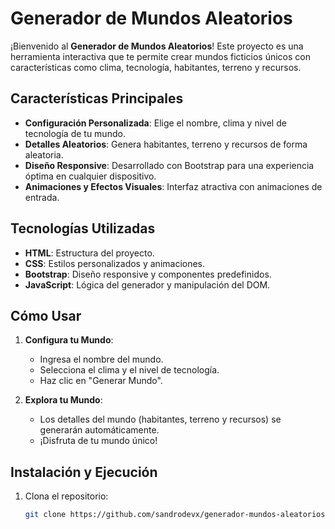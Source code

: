 # Generador de Mundos Aleatorios 

¡Bienvenido al **Generador de Mundos Aleatorios**! Este proyecto es una herramienta interactiva que te permite crear mundos ficticios únicos con características como clima, tecnología, habitantes, terreno y recursos.

## Características Principales 

- **Configuración Personalizada**: Elige el nombre, clima y nivel de tecnología de tu mundo.
- **Detalles Aleatorios**: Genera habitantes, terreno y recursos de forma aleatoria.
- **Diseño Responsive**: Desarrollado con Bootstrap para una experiencia óptima en cualquier dispositivo.
- **Animaciones y Efectos Visuales**: Interfaz atractiva con animaciones de entrada.

## Tecnologías Utilizadas 

- **HTML**: Estructura del proyecto.
- **CSS**: Estilos personalizados y animaciones.
- **Bootstrap**: Diseño responsive y componentes predefinidos.
- **JavaScript**: Lógica del generador y manipulación del DOM.

## Cómo Usar 

1. **Configura tu Mundo**:

   - Ingresa el nombre del mundo.
   - Selecciona el clima y el nivel de tecnología.
   - Haz clic en "Generar Mundo".

2. **Explora tu Mundo**:
   - Los detalles del mundo (habitantes, terreno y recursos) se generarán automáticamente.
   - ¡Disfruta de tu mundo único!

## Instalación y Ejecución 

1. Clona el repositorio:
   ```bash
   git clone https://github.com/sandrodevx/generador-mundos-aleatorios.git
   ```
